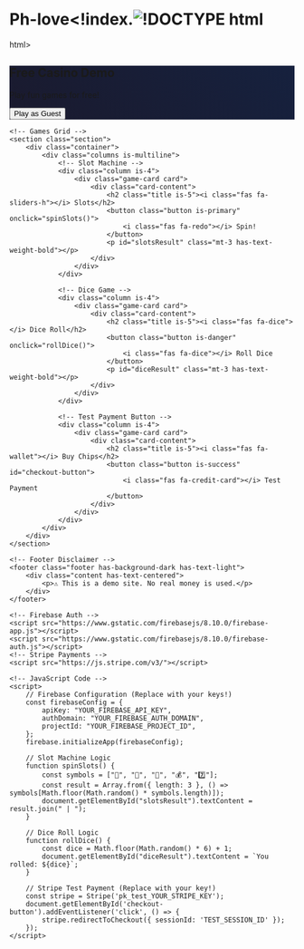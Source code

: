 # Ph-love<!index.![!DOCTYPE html](https://github.com/user-attachments/assets/dfad5c4e-6853-4dea-a5fd-a0f16e7c9363)
html>
<html lang="en">
<head>
    <meta charset="UTF-8">
    <meta name="viewport" content="width=device-width, initial-scale=1.0">
    <title>Free Casino Demo</title>
    <!-- Free CSS Framework (Bulma) -->
    <link rel="stylesheet" href="https://cdn.jsdelivr.net/npm/bulma@0.9.4/css/bulma.min.css">
    <!-- Font Awesome Icons -->
    <link rel="stylesheet" href="https://cdnjs.cloudflare.com/ajax/libs/font-awesome/6.0.0/css/all.min.css">
    <style>
        .hero { background: linear-gradient(45deg, #1a1a2e, #16213e); }
        .game-card { transition: transform 0.3s; cursor: pointer; }
        .game-card:hover { transform: scale(1.05); }
        footer { margin-top: 50px; }
    </style>
</head>
<body>
    <!-- Header -->
    <section class="hero is-medium">
        <div class="hero-body">
            <div class="container has-text-centered">
                <h1 class="title has-text-white"><i class="fas fa-coins"></i> Free Casino Demo</h1>
                <p class="subtitle has-text-light">Play fun games for free!</p>
                <!-- Guest Login Button -->
                <button class="button is-info" onclick="firebase.auth().signInAnonymously()">
                    <i class="fas fa-user-secret"></i> Play as Guest
                </button>
            </div>
        </div>
    </section>

    <!-- Games Grid -->
    <section class="section">
        <div class="container">
            <div class="columns is-multiline">
                <!-- Slot Machine -->
                <div class="column is-4">
                    <div class="game-card card">
                        <div class="card-content">
                            <h2 class="title is-5"><i class="fas fa-sliders-h"></i> Slots</h2>
                            <button class="button is-primary" onclick="spinSlots()">
                                <i class="fas fa-redo"></i> Spin!
                            </button>
                            <p id="slotsResult" class="mt-3 has-text-weight-bold"></p>
                        </div>
                    </div>
                </div>

                <!-- Dice Game -->
                <div class="column is-4">
                    <div class="game-card card">
                        <div class="card-content">
                            <h2 class="title is-5"><i class="fas fa-dice"></i> Dice Roll</h2>
                            <button class="button is-danger" onclick="rollDice()">
                                <i class="fas fa-dice"></i> Roll Dice
                            </button>
                            <p id="diceResult" class="mt-3 has-text-weight-bold"></p>
                        </div>
                    </div>
                </div>

                <!-- Test Payment Button -->
                <div class="column is-4">
                    <div class="game-card card">
                        <div class="card-content">
                            <h2 class="title is-5"><i class="fas fa-wallet"></i> Buy Chips</h2>
                            <button class="button is-success" id="checkout-button">
                                <i class="fas fa-credit-card"></i> Test Payment
                            </button>
                        </div>
                    </div>
                </div>
            </div>
        </div>
    </section>

    <!-- Footer Disclaimer -->
    <footer class="footer has-background-dark has-text-light">
        <div class="content has-text-centered">
            <p>⚠️ This is a demo site. No real money is used.</p>
        </div>
    </footer>

    <!-- Firebase Auth -->
    <script src="https://www.gstatic.com/firebasejs/8.10.0/firebase-app.js"></script>
    <script src="https://www.gstatic.com/firebasejs/8.10.0/firebase-auth.js"></script>
    <!-- Stripe Payments -->
    <script src="https://js.stripe.com/v3/"></script>

    <!-- JavaScript Code -->
    <script>
        // Firebase Configuration (Replace with your keys!)
        const firebaseConfig = {
            apiKey: "YOUR_FIREBASE_API_KEY",
            authDomain: "YOUR_FIREBASE_AUTH_DOMAIN",
            projectId: "YOUR_FIREBASE_PROJECT_ID",
        };
        firebase.initializeApp(firebaseConfig);

        // Slot Machine Logic
        function spinSlots() {
            const symbols = ["🍒", "🍊", "🍋", "💰", "7️⃣"];
            const result = Array.from({ length: 3 }, () => symbols[Math.floor(Math.random() * symbols.length)]);
            document.getElementById("slotsResult").textContent = result.join(" | ");
        }

        // Dice Roll Logic
        function rollDice() {
            const dice = Math.floor(Math.random() * 6) + 1;
            document.getElementById("diceResult").textContent = `You rolled: ${dice}`;
        }

        // Stripe Test Payment (Replace with your key!)
        const stripe = Stripe('pk_test_YOUR_STRIPE_KEY');
        document.getElementById('checkout-button').addEventListener('click', () => {
            stripe.redirectToCheckout({ sessionId: 'TEST_SESSION_ID' });
        });
    </script>
</body>
</html>
